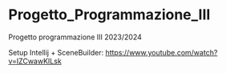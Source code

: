 # Progetto_Programmazione_III
Progetto programmazione III 2023/2024

Setup Intellij + SceneBuilder: https://www.youtube.com/watch?v=IZCwawKILsk
